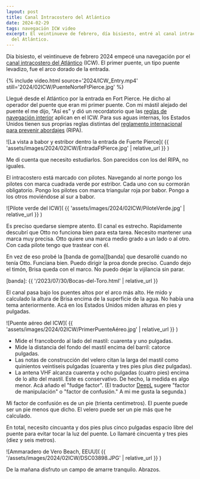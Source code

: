 ```yaml
---
layout: post
title: Canal Intracostero del Atlántico
date: 2024-02-29
tags: navegación ICW video
excerpt: El veintinueve de febrero, día bisiesto, entré al canal intracostero
  del Atlántico.
---
```


Día bisiesto, el veintinueve de febrero 2024
empecé una navegación por el [canal intracostero del Atlántico][icw] (ICW).
El primer puente, un tipo puente levadizo, fue el arco dorado de la entrada.

[icw]: https://es.wikipedia.org/wiki/Canal_Intracostero_del_Atl%C3%A1ntico

{% include video.html
  source='2024/ICW_Entry.mp4'
  still='2024/02ICW/PuenteNorteFtPierce.jpg'
%}

Llegué desde el Atlántico por la entrada en Fort Pierce.
He dicho al operador del puente que eran mi primer puente.
Con mi mástil alejado del puente el me dijo, "Así es" y dió un
recordatorio que las [reglas de navegación interior][iwr] aplican en el ICW.
Para sus aguas internas, los Estados Unidos tienen sus proprias reglas
distintas del [reglamento internacional para prevenir abordajes][ripa] (RIPA).

[iwr]: https://www.navcen.uscg.gov/navigation-rules-amalgamated
[ripa]: https://es.wikipedia.org/wiki/Reglamento_Internacional_para_Prevenir_Abordajes

![La vista a babor y estribor dentro la entrada de Fuerte Pierce](
  {{ 'assets/images/2024/02ICW/EntradaFtPierce.jpg' | relative_url }}
)

Me di cuenta que necesito estudiarlos. Son parecidos con los del RIPA,
no iguales.

El intracostero está marcado con pilotes. Navegando al norte pongo los pilotes
con marca cuadrada verde por estribor. Cada uno con su cormorán obligatorio.
Pongo los pilotes con marca triangular roja por babor.
Pongo a los otros moviéndose al sur a babor.

![Pilote verde del ICW](
  {{ 'assets/images/2024/02ICW/PiloteVerde.jpg' | relative_url }}
)

Es preciso quedarse siempre atento. El canal es estrecho.
Rapidamente descubrí que Otto no funciona bien para esta tarea.
Necesito mantener una marca muy precisa. Otto quiere una marca
medio grado a un lado o al otro. Con cada pilote tengo que trastear con
él.

En vez de eso probé la [banda de goma][banda] que desarollé cuando no tenía
Otto.  Funciana bien. Puedo dirigir la proa donde preciso. Cuando dejo el
timón, Brisa queda con el marco. No puedo dejar la vijilancia sin parar.

[banda]: {{ '/2023/07/30/Bocas-del-Toro.html' | relative_url }}

El canal pasa bajo los puentes altos por el arco más alto.
He mido y calculado la altura de Brisa encima de la superficie de la agua.
No había una tema anteriormente.
Acá en los Estados Unidos miden alturas en pies y pulgadas.

![Puente aéreo del ICW](
  {{ 'assets/images/2024/02ICW/PrimerPuenteAéreo.jpg' | relative_url }}
)

- Mide el francobordo al lado del mastil: cuarenta y uno pulgadas.
- Mide la distancia del fondo del mastil encima del barril: catorce pulgadas.
- Las notas de construcción del velero citan la larga del mastil como
  quinientos veintiseis pulgadas (cuarenta y tres pies plus diez pulgadas).
- La antena VHF alcanza cuarenta y ocho pulgadas (cuatro pies) encima de lo
  alto del mastil. Este es conservativo. De hecho, la medida es algo menor.
  Acá añado el "fudge factor". (El traductor
  [DeepL][deepl] sugere "factor de
  manipulación" o "factor de confusión." A mi me gusta la segunda.)

Mi factor de confusión es de un pie (trienta centimetros). El puente
puede ser un pie menos que dicho. El velero puede ser un pie más que
he calculado.

En total, necesito cincuanta y dos pies plus cinco pulgadas espacio libre
del puente para evitar tocar la luz del puente.
Lo llamaré cincuenta y tres pies (diez y seis metros).

[deepl]: https://www.deepl.com/translator#en/es/fudge%20factor

![Ammaradero de Vero Beach, EEUU](
  {{ '/assets/images/2024/02ICW/DSC03898.JPG' | relative_url }}
)

De la mañana disfruto un campo de amarre tranquilo. Abrazos.


